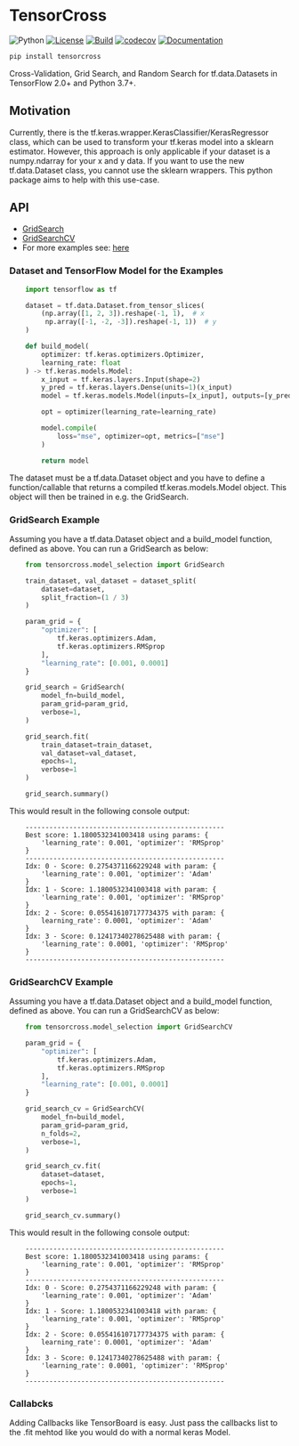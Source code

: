 # TensorCross

![Python](https://img.shields.io/badge/python-%203.7+-blue)
[![License](https://camo.githubusercontent.com/890acbdcb87868b382af9a4b1fac507b9659d9bf/68747470733a2f2f696d672e736869656c64732e696f2f62616467652f6c6963656e73652d4d49542d626c75652e737667)](https://github.com/franneck94/TensorCross/blob/main/LICENSE)
[![Build](https://github.com/franneck94/TensorCross/workflows/Test/badge.svg)](https://github.com/franneck94/TensorCross/actions?query=workflow%3A%22Test+and+Coverage%22)
[![codecov](https://codecov.io/gh/franneck94/TensorCross/branch/main/graph/badge.svg)](https://codecov.io/gh/franneck94/TensorCross)
[![Documentation](https://img.shields.io/badge/ref-Documentation-blue)](https://franneck94.github.io/TensorCross/index.html)

```bash
pip install tensorcross
```

Cross-Validation, Grid Search, and Random Search for tf.data.Datasets in TensorFlow 2.0+ and Python 3.7+.

## Motivation

Currently, there is the tf.keras.wrapper.KerasClassifier/KerasRegressor class,
which can be used to transform your tf.keras model into a sklearn estimator.
However, this approach is only applicable if your dataset is a numpy.ndarray
for your x and y data.
If you want to use the new tf.data.Dataset class, you cannot use the sklearn
wrappers.
This python package aims to help with this use-case.

## API

- [GridSearch](#GridSearch-Example)
- [GridSearchCV](#GridSearchCV-Example)
- For more examples see: [here](examples/)

### Dataset and TensorFlow Model for the Examples

```python
    import tensorflow as tf

    dataset = tf.data.Dataset.from_tensor_slices(
        (np.array([1, 2, 3]).reshape(-1, 1),  # x
         np.array([-1, -2, -3]).reshape(-1, 1))  # y
    )

    def build_model(
        optimizer: tf.keras.optimizers.Optimizer,
        learning_rate: float
    ) -> tf.keras.models.Model:
        x_input = tf.keras.layers.Input(shape=2)
        y_pred = tf.keras.layers.Dense(units=1)(x_input)
        model = tf.keras.models.Model(inputs=[x_input], outputs=[y_pred])

        opt = optimizer(learning_rate=learning_rate)

        model.compile(
            loss="mse", optimizer=opt, metrics=["mse"]
        )

        return model
```

The dataset must be a tf.data.Dataset object and you have to define a
function/callable that returns a compiled tf.keras.models.Model object.
This object will then be trained in e.g. the GridSearch.

### GridSearch Example

Assuming you have a tf.data.Dataset object and a build_model function,
defined as above. You can run a GridSearch as below:

``` python
    from tensorcross.model_selection import GridSearch

    train_dataset, val_dataset = dataset_split(
        dataset=dataset,
        split_fraction=(1 / 3)
    )

    param_grid = {
        "optimizer": [
            tf.keras.optimizers.Adam,
            tf.keras.optimizers.RMSprop
        ],
        "learning_rate": [0.001, 0.0001]
    }

    grid_search = GridSearch(
        model_fn=build_model,
        param_grid=param_grid,
        verbose=1,
    )

    grid_search.fit(
        train_dataset=train_dataset,
        val_dataset=val_dataset,
        epochs=1,
        verbose=1
    )

    grid_search.summary()
```

This would result in the following console output:

```console
    --------------------------------------------------
    Best score: 1.1800532341003418 using params: {
        'learning_rate': 0.001, 'optimizer': 'RMSprop'
    }
    --------------------------------------------------
    Idx: 0 - Score: 0.2754371166229248 with param: {
        'learning_rate': 0.001, 'optimizer': 'Adam'
    }
    Idx: 1 - Score: 1.1800532341003418 with param: {
        'learning_rate': 0.001, 'optimizer': 'RMSprop'
    }
    Idx: 2 - Score: 0.055416107177734375 with param: {
        learning_rate': 0.0001, 'optimizer': 'Adam'
    }
    Idx: 3 - Score: 0.12417340278625488 with param: {
        'learning_rate': 0.0001, 'optimizer': 'RMSprop'
    }
    --------------------------------------------------
```

### GridSearchCV Example

Assuming you have a tf.data.Dataset object and a build_model function,
defined as above. You can run a GridSearchCV as below:

```python
    from tensorcross.model_selection import GridSearchCV

    param_grid = {
        "optimizer": [
            tf.keras.optimizers.Adam,
            tf.keras.optimizers.RMSprop
        ],
        "learning_rate": [0.001, 0.0001]
    }

    grid_search_cv = GridSearchCV(
        model_fn=build_model,
        param_grid=param_grid,
        n_folds=2,
        verbose=1,
    )

    grid_search_cv.fit(
        dataset=dataset,
        epochs=1,
        verbose=1
    )

    grid_search_cv.summary()
```

This would result in the following console output:

```console
    --------------------------------------------------
    Best score: 1.1800532341003418 using params: {
        'learning_rate': 0.001, 'optimizer': 'RMSprop'
    }
    --------------------------------------------------
    Idx: 0 - Score: 0.2754371166229248 with param: {
        'learning_rate': 0.001, 'optimizer': 'Adam'
    }
    Idx: 1 - Score: 1.1800532341003418 with param: {
        'learning_rate': 0.001, 'optimizer': 'RMSprop'
    }
    Idx: 2 - Score: 0.055416107177734375 with param: {
        learning_rate': 0.0001, 'optimizer': 'Adam'
    }
    Idx: 3 - Score: 0.12417340278625488 with param: {
        'learning_rate': 0.0001, 'optimizer': 'RMSprop'
    }
    --------------------------------------------------
```

### Callabcks

Adding Callbacks like TensorBoard is easy.
Just pass the callbacks list to the .fit mehtod like you would do with a normal keras Model.
